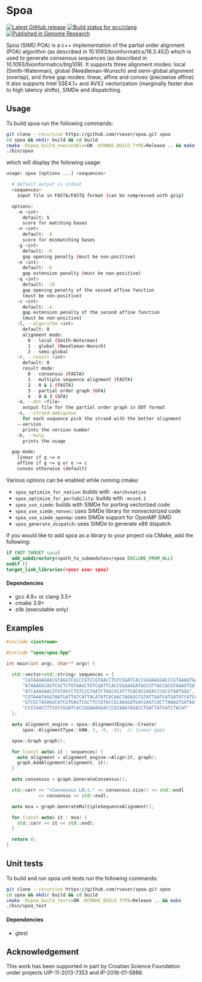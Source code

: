 # Spoa

[![Latest GitHub release](https://img.shields.io/github/release/rvaser/spoa.svg)](https://github.com/rvaser/spoa/releases/latest)
[![Build status for gcc/clang](https://travis-ci.org/rvaser/spoa.svg?branch=master)](https://travis-ci.org/rvaser/spoa)
[![Published in Genome Research](https://img.shields.io/badge/published%20in-Genome%20Research-blue.svg)](https://doi.org/10.1101/gr.214270.116)

Spoa (SIMD POA) is a c++ implementation of the partial order alignment (POA) algorithm (as described in 10.1093/bioinformatics/18.3.452) which is used to generate consensus sequences (as described in 10.1093/bioinformatics/btg109). It supports three alignment modes: local (Smith-Waterman), global (Needleman-Wunsch) and semi-global alignment (overlap), and three gap modes: linear, affine and convex (piecewise affine). It also supports Intel SSE4.1+ and AVX2 vectorization (marginally faster due to high latency shifts), SIMDe and dispatching.

## Usage

To build spoa run the following commands:

```bash
git clone --recursive https://github.com/rvaser/spoa.git spoa
cd spoa && mkdir build && cd build
cmake -Dspoa_build_executable=ON -DCMAKE_BUILD_TYPE=Release .. && make
./bin/spoa
```

which will display the following usage:

```bash
usage: spoa [options ...] <sequences>

  # default output is stdout
  <sequences>
    input file in FASTA/FASTQ format (can be compressed with gzip)

  options:
    -m <int>
      default: 5
      score for matching bases
    -n <int>
      default: -4
      score for mismatching bases
    -g <int>
      default: -8
      gap opening penalty (must be non-positive)
    -e <int>
      default: -6
      gap extension penalty (must be non-positive)
    -q <int>
      default: -10
      gap opening penalty of the second affine function
      (must be non-positive)
    -c <int>
      default: -4
      gap extension penalty of the second affine function
      (must be non-positive)
    -l, --algorithm <int>
      default: 0
      alignment mode:
        0 - local (Smith-Waterman)
        1 - global (Needleman-Wunsch)
        2 - semi-global
    -r, --result <int>
      default: 0
      result mode:
        0 - consensus (FASTA)
        1 - multiple sequence alignment (FASTA)
        2 - 0 & 1 (FASTA)
        3 - partial order graph (GFA)
        4 - 0 & 3 (GFA)
    -d, --dot <file>
      output file for the partial order graph in DOT format
    -s, --strand-ambiguous
      for each sequence pick the strand with the better alignment
    --version
      prints the version number
    -h, --help
      prints the usage

  gap mode:
    linear if g >= e
    affine if g <= q or e >= c
    convex otherwise (default)
```

Various options can be enabled while running cmake:

- `spoa_optimize_for_native`: builds with `-march=native`
- `spoa_optimize_for_portability`: builds with `-msse4.1`
- `spoa_use_simde`: builds with SIMDe for porting vectorized code
- `spoa_use_simde_nonvec`: uses SIMDe library for nonvectorized code
- `spoa_use_simde_openmp`: uses SIMDe support for OpenMP SIMD
- `spoa_generate_dispatch`: uses SIMDe to generate x86 dispatch

If you would like to add spoa as a library to your project via CMake, add the following:

```cmake
if (NOT TARGET spoa)
  add_subdirectory(<path_to_submodules>/spoa EXCLUDE_FROM_ALL)
endif ()
target_link_libraries(<your exe> spoa)
```

#### Dependencies
- gcc 4.8+ or clang 3.5+
- cmake 3.9+
- zlib (executable only)

## Examples

```cpp
#include <iostream>

#include "spoa/spoa.hpp"

int main(int argc, char** argv) {

  std::vector<std::string> sequences = {
      "CATAAAAGAACGTAGGTCGCCCGTCCGTAACCTGTCGGATCACCGGAAAGGACCCGTAAAGTGATAATGAT",
      "ATAAAGGCAGTCGCTCTGTAAGCTGTCGATTCACCGGAAAGATGGCGTTACCACGTAAAGTGATAATGATTAT",
      "ATCAAAGAACGTGTAGCCTGTCCGTAATCTAGCGCATTTCACACGAGACCCGCGTAATGGG",
      "CGTAAATAGGTAATGATTATCATTACATATCACAACTAGGGCCGTATTAATCATGATATCATCA",
      "GTCGCTAGAGGCATCGTGAGTCGCTTCCGTACCGCAAGGATGACGAGTCACTTAAAGTGATAAT",
      "CCGTAACCTTCATCGGATCACCGGAAAGGACCCGTAAATAGACCTGATTATCATCTACAT"
  };

  auto alignment_engine = spoa::AlignmentEngine::Create(
      spoa::AlignmentType::kNW, 3, -5, -3);  // linear gaps

  spoa::Graph graph{};

  for (const auto& it : sequences) {
    auto alignment = alignment_engine->Align(it, graph);
    graph.AddAlignment(alignment, it);
  }

  auto consensus = graph.GenerateConsensus();

  std::cerr << ">Consensus LN:i:" << consensus.size() << std::endl
            << consensus << std::endl;

  auto msa = graph.GenerateMultipleSequenceAlignment();

  for (const auto& it : msa) {
    std::cerr << it << std::endl;
  }

  return 0;
}
```
## Unit tests

To build and run spoa unit tests run the following commands:

```bash
git clone --recursive https://github.com/rvaser/spoa.git spoa
cd spoa && mkdir build && cd build
cmake -Dspoa_build_tests=ON -DCMAKE_BUILD_TYPE=Release .. && make
./bin/spoa_test
```

#### Dependencies
- gtest

## Acknowledgement

This work has been supported in part by Croatian Science Foundation under projects UIP-11-2013-7353 and IP-2018-01-5886.
